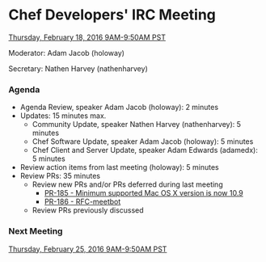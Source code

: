 # Chef Developers' IRC Meeting

[Thursday, February 18, 2016 9AM-9:50AM PST](http://everytimezone.com/#2016-02-18,300,cn3)

Moderator:  Adam Jacob (holoway)

Secretary:  Nathen Harvey (nathenharvey)

### Agenda
* Agenda Review, speaker Adam Jacob (holoway): 2 minutes
* Updates: 15 minutes max.
  * Community Update, speaker Nathen Harvey (nathenharvey): 5 minutes
  * Chef Software Update, speaker Adam Jacob (holoway): 5 minutes
  * Chef Client and Server Update, speaker Adam Edwards (adamedx): 5 minutes
* Review action items from last meeting (holoway): 5 minutes
* Review PRs:  35 minutes
  * Review new PRs and/or PRs deferred during last meeting
    * [PR-185 - Minimum supported Mac OS X version is now 10.9](https://github.com/chef/chef-rfc/pull/185)
    * [PR-186 - RFC-meetbot](https://github.com/chef/chef-rfc/pull/186)
  * Review PRs previously discussed

### Next Meeting

[Thursday, February 25, 2016 9AM-9:50AM PST](http://everytimezone.com/#2016-02-25,300,cn3)
